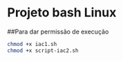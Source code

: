 # Projeto bash Linux

##Para dar permissão de execução
```sh
chmod +x iac1.sh 
chmod +x script-iac2.sh
```
